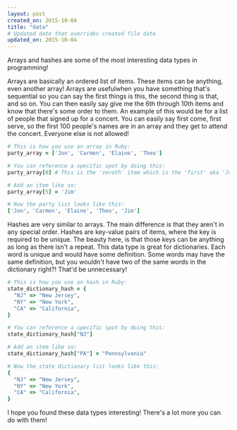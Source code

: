 ```yaml
---
layout: post
created_on: 2015-10-04
title: "data"
# Updated date that overrides created file date
updated_on: 2015-10-04
---
```

Arrays and hashes are some of the most interesting data types in programming!

Arrays are basically an ordered list of items. These items can be anything, even another array! Arrays are usefulwhen you have something that's sequential so you can say the first things is this, the second thing is that, and so on. You can then easily say give me the 6th through 10th items and know that there's some order to them. An example of this would be for a list of people that signed up for a concert. You can easily say first come, first serve, so the first 100 people's names are in an array and they get to attend the concert. Everyone else is not allowed!

```ruby
# This is how you use an array in Ruby:
party_array = ['Jon', 'Carmen', 'Elaine', 'Theo']

# You can reference a specific spot by doing this:
party_array[0] # This is the 'zeroth' item which is the 'first' aka 'Jon'

# Add an item like so:
party_array[5] = 'Jim'

# Now the party list looks like this:
['Jon', 'Carmen', 'Elaine', 'Theo', 'Jim']
```

Hashes are very similar to arrays. The main difference is that they aren't in any special order. Hashes are key-value pairs of items, where the key is required to be unique. The beauty here, is that those keys can be anything as long as there isn't a repeat. This data type is great for dictionaries. Each word is unique and would have some definition. Some words may have the same definition, but you wouldn't have two of the same words in the dictionary right?! That'd be unnecessary!

```ruby
# This is how you use an hash in Ruby:
state_dictionary_hash = {
  "NJ" => "New Jersey",
  "NY" => "New York",
  "CA" => "California",
}

# You can reference a specific spot by doing this:
state_dictionary_hash["NJ"]

# Add an item like so:
state_dictionary_hash["PA"] = "Pennsylvania"

# Now the state dictionary list looks like this:
{
  "NJ" => "New Jersey",
  "NY" => "New York",
  "CA" => "California",
}
```

I hope you found these data types interesting! There's a lot more you can do with them!
